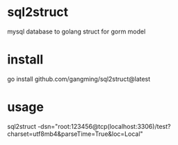 # sql2struct
mysql database to golang struct for gorm model

# install
go install github.com/gangming/sql2struct@latest

# usage
sql2struct -dsn="root:123456@tcp(localhost:3306)/test?charset=utf8mb4&parseTime=True&loc=Local"
